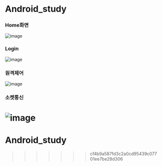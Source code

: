 
# Android_study

### Home화면
![image](https://user-images.githubusercontent.com/126065290/236712053-cd474d37-de62-421f-bf3c-6b18f174369f.png)

### Login
![image](https://user-images.githubusercontent.com/126065290/236712107-c83d06a2-8f15-44ff-aad8-94e67ed5b0b6.png)

### 원격제어
![image](https://user-images.githubusercontent.com/126065290/236712151-cc4de884-4685-44e0-b24f-34e3358a2c02.png)

### 소켓통신
![image](https://user-images.githubusercontent.com/126065290/236712183-83815369-a390-43db-8b95-b69e7e21c7f9.png)
=======
# Android_study
>>>>>>> cf4b9a587fd3c2a0cd95439c07701ee7be28d306
